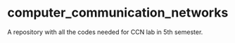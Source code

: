 # computer_communication_networks
A repository with all the codes needed for CCN lab in 5th semester.
